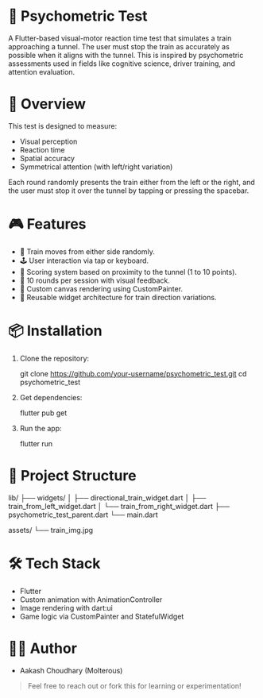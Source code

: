 # 🚆 Psychometric Test

A Flutter-based visual-motor reaction time test that simulates a train approaching a tunnel. The user must stop the train as accurately as possible when it aligns with the tunnel. This is inspired by psychometric assessments used in fields like cognitive science, driver training, and attention evaluation.

# 🧠 Overview

This test is designed to measure:

- Visual perception
- Reaction time
- Spatial accuracy
- Symmetrical attention (with left/right variation)

Each round randomly presents the train either from the left or the right, and the user must stop it over the tunnel by tapping or pressing the spacebar.

# 🎮 Features

- 🚂 Train moves from either side randomly.
- 🕹️ User interaction via tap or keyboard.
- 🧮 Scoring system based on proximity to the tunnel (1 to 10 points).
- 🔁 10 rounds per session with visual feedback.
- 🎨 Custom canvas rendering using CustomPainter.
- 🔄 Reusable widget architecture for train direction variations.

# 📦 Installation

1. Clone the repository:

   git clone https://github.com/your-username/psychometric_test.git
   cd psychometric_test

2. Get dependencies:

   flutter pub get

3. Run the app:

   flutter run

# 🧩 Project Structure

lib/
├── widgets/
│   ├── directional_train_widget.dart
│   ├── train_from_left_widget.dart
│   └── train_from_right_widget.dart
├── psychometric_test_parent.dart
└── main.dart

assets/
└── train_img.jpg

# 🛠️ Tech Stack

- Flutter
- Custom animation with AnimationController
- Image rendering with dart:ui
- Game logic via CustomPainter and StatefulWidget

# 👨‍💻 Author

- Aakash Choudhary (Molterous)

> Feel free to reach out or fork this for learning or experimentation!
